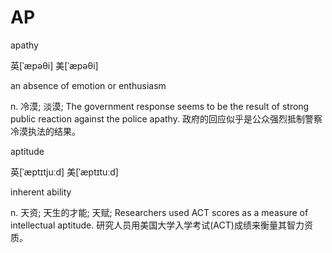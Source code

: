 # AP

apathy

英\[ˈæpəθi\] 美\[ˈæpəθi\]

an absence of emotion or enthusiasm

n. 冷漠; 淡漠; The government response seems to be the result of strong public reaction against the police apathy. 政府的回应似乎是公众强烈抵制警察冷漠执法的结果。

aptitude

英\[ˈæptɪtjuːd\] 美\[ˈæptɪtuːd\]

inherent ability

n. 天资; 天生的才能; 天赋; Researchers used ACT scores as a measure of intellectual aptitude. 研究人员用美国大学入学考试\(ACT\)成绩来衡量其智力资质。

